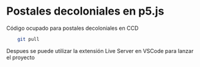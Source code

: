 # Postales decoloniales en p5.js

Código ocupado para postales decoloniales en CCD

``` bash
    git pull
```

Despues se puede utilizar la extensión Live Server en VSCode para lanzar el proyecto
